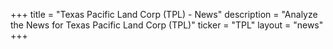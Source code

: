 +++
title = "Texas Pacific Land Corp (TPL) - News"
description = "Analyze the News for Texas Pacific Land Corp (TPL)"
ticker = "TPL"
layout = "news"
+++

